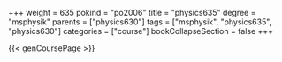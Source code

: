 +++
weight = 635
pokind = "po2006"
title = "physics635"
degree = "msphysik"
parents = ["physics630"]
tags = ["msphysik", "physics635", "physics630"]
categories = ["course"]
bookCollapseSection = false
+++

{{< genCoursePage >}}
